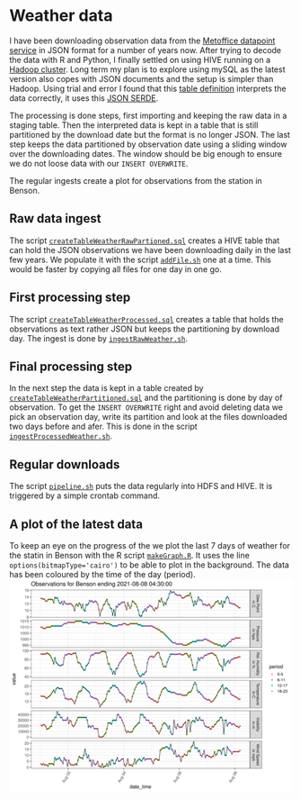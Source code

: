 # Weather data

I have been downloading  observation data from the [Metoffice datapoint service](https://www.metoffice.gov.uk/services/data/datapoint) in JSON format for a number of years now. After trying to decode the data with R and Python, I finally settled on using HIVE running on a [Hadoop cluster](https://uliharder.wordpress.com/r/hadoop-on-a-raspberry-pi-cluster/). Long term my plan is to explore using mySQL as the latest version also copes with JSON documents and the setup is simpler than Hadoop. Using trial and error I found that this [table definition](createTableWeatherRawPartioned.sql) interprets the data correctly, it uses this [JSON SERDE](https://github.com/rcongiu/Hive-JSON-Serde). 

The processing is done steps, first importing and keeping the raw data in a staging table. Then the interpreted data is kept in a table that is still partitioned by the download date but the format is no longer JSON. The last step keeps the data partitioned by observation date using a sliding window over the downloading dates. The window should be big enough to ensure we do not loose data with our `INSERT OVERWRITE`.

The regular ingests create a plot for observations from the station in Benson.

## Raw data ingest

The  script [`createTableWeatherRawPartioned.sql`](createTableWeatherRawPartioned.sql) creates a HIVE table
that can hold the JSON observations we have been downloading daily in
the last few years. We populate it with the script [`addFile.sh`](addFile.sh) one at
a time. This would be faster by copying all files for one day in one
go. 

## First processing step

The script [`createTableWeatherProcessed.sql`](createTableWeatherProcessed.sql) creates a table that
holds the observations as text rather JSON but keeps the partitioning by
download day. The ingest is done by [`ingestRawWeather.sh`](ingestRawWeather.sh). 

## Final processing step

In the next step the data is kept in a table created by
[`createTableWeatherPartitioned.sql`](createTableWeatherPartitioned.sql) and the partitioning is done by
day of observation. To get the `INSERT OVERWRITE` right and avoid
deleting data we pick an observation day, write its partition and look
at the files downloaded two days before and afer. This is done in the script [`ingestProcessedWeather.sh`](ingestProcessedWeather.sh).

## Regular downloads

The script [`pipeline.sh`](pipeline.sh) puts the data regularly into HDFS and HIVE. It is triggered by a simple crontab command.

## A plot of the latest data  

To keep an eye on the progress of the we plot the last 7 days of weather for the statin in Benson with the R script [`makeGraph.R`](R/makeGraph.R). It uses the line `options(bitmapType='cairo')` to be able to plot in the background. The data has been coloured by the time of the day (period).
![The UK](R/benson.png?raw=true "The UK")



